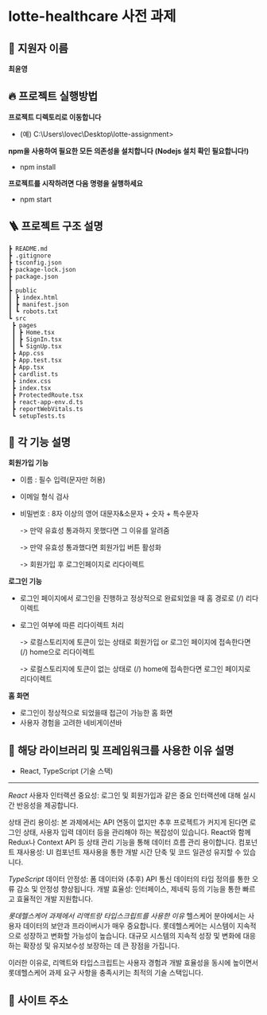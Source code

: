 # lotte-healthcare 사전 과제


## 📇 지원자 이름


**최윤영**


## 🔥 프로젝트 실행방법


**프로젝트 디렉토리로 이동합니다**


- (예) C:\Users\lovec\Desktop\lotte-assignment>


**npm을 사용하여 필요한 모든 의존성을 설치합니다 (Nodejs 설치 확인 필요합니다!)**


- npm install


**프로젝트를 시작하려면 다음 명령을 실행하세요**

  
- npm start
  

## 🪜 프로젝트 구조 설명

```
┣ README.md
┣ .gitignore
┣ tsconfig.json
┣ package-lock.json
┣ package.json
┃
┣ public
┃ ┣ index.html
┃ ┣ manifest.json
┃ ┗ robots.txt 
┗ src
 ┣ pages
 ┃ ┣ Home.tsx
 ┃ ┣ SignIn.tsx
 ┃ ┗ SignUp.tsx
 ┣ App.css
 ┣ App.test.tsx
 ┣ App.tsx
 ┣ cardlist.ts
 ┣ index.css
 ┣ index.tsx
 ┣ ProtectedRoute.tsx
 ┣ react-app-env.d.ts
 ┣ reportWebVitals.ts
 ┗ setupTests.ts
```

## 🌟 각 기능 설명

**회원가입 기능**
- 이름 : 필수 입력(문자만 허용)
- 이메일 형식 검사
- 비밀번호 : 8자 이상의 영어 대문자&소문자 + 숫자 + 특수문자

  -> 만약 유효성 통과하지 못했다면 그 이유를 알려줌
  
  -> 만약 유효성 통과했다면 회원가입 버튼 활성화
  
  -> 회원가입 후 로그인페이지로 리다이렉트
  
**로그인 기능**
- 로그인 페이지에서 로그인을 진행하고 정상적으로 완료되었을 때 홈 경로로 (/) 리다이렉트
- 로그인 여부에 따른 리다이렉트 처리
  
  -> 로컬스토리지에 토큰이 있는 상태로 회원가입 or 로그인 페이지에 접속한다면 (/) home으로 리다이렉트
  
  -> 로컬스토리지에 토큰이 없는 상태로 (/) home에 접속한다면 로그인 페이지로 리다이렉트
 

**홈 화면**
- 로그인이 정상적으로 되었을때 접근이 가능한 홈 화면
- 사용자 경험을 고려한 네비게이션바


## 📖 해당 라이브러리 및 프레임워크를 사용한 이유 설명

- React, TypeScript (기술 스택)

-------------------------------------------


*React*
사용자 인터랙션 중요성: 로그인 및 회원가입과 같은 중요 인터랙션에 대해 실시간 반응성을 제공합니다.

상태 관리 용이성: 본 과제에서는 API 연동이 없지만 추후 프로젝트가 커지게 된다면 로그인 상태, 사용자 입력 데이터 등을 관리해야 하는 복잡성이 있습니다. React와 함께 Redux나 Context API 등 상태 관리 기능을 통해 데이터 흐름 관리 용이합니다.
컴포넌트 재사용성: UI 컴포넌트 재사용을 통한 개발 시간 단축 및 코드 일관성 유지할 수 있습니다.

*TypeScript*
데이터 안정성: 폼 데이터와 (추후) API 통신 데이터의 타입 정의를 통한 오류 감소 및 안정성 향상됩니다.
개발 효율성: 인터페이스, 제네릭 등의 기능을 통한 빠르고 효율적인 개발 지원합니다.

*롯데헬스케어 과제에서 리액트랑 타입스크립트를 사용한 이유*
헬스케어 분야에서는 사용자 데이터의 보안과 프라이버시가 매우 중요합니다. 롯데헬스케어는 시스템이 지속적으로 성장하고 변화할 가능성이 높습니다. 대규모 시스템의 지속적 성장 및 변화에 대응하는 확장성 및 유지보수성 보장하는 데 큰 장점을 가집니다.

이러한 이유로, 리액트와 타입스크립트는 사용자 경험과 개발 효율성을 동시에 높이면서 롯데헬스케어 과제 요구 사항을 충족시키는 최적의 기술 스택입니다.




## 🎨 사이트 주소

